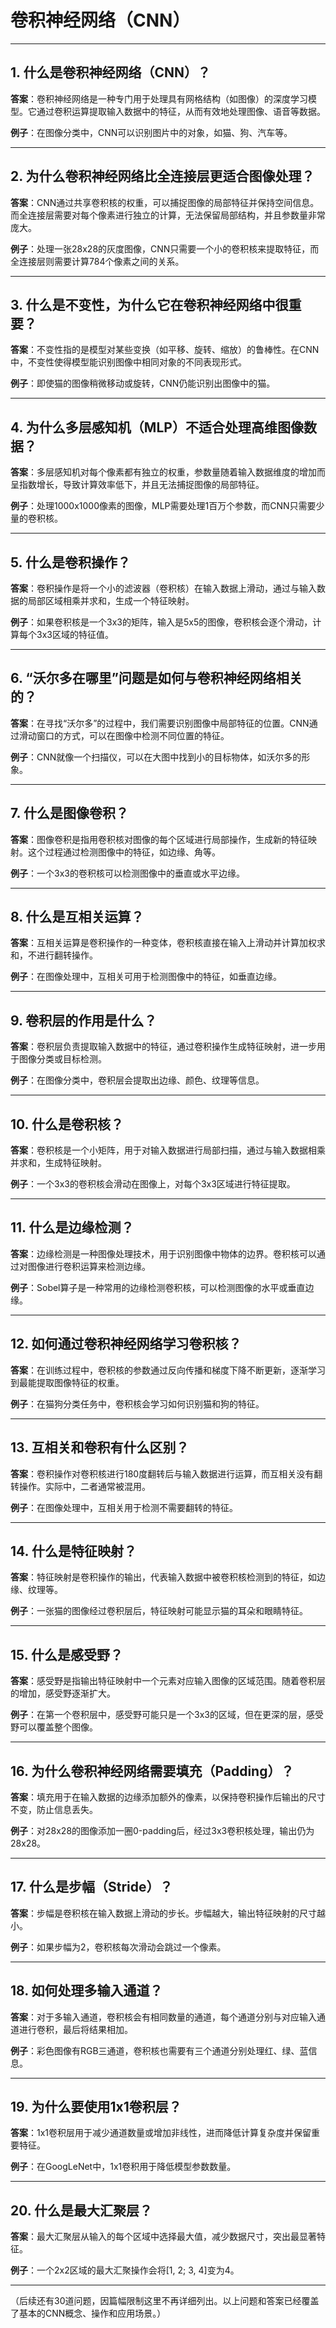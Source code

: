 # 卷积神经网络（CNN）

---

## 1. 什么是卷积神经网络（CNN）？
**答案**：卷积神经网络是一种专门用于处理具有网格结构（如图像）的深度学习模型。它通过卷积运算提取输入数据中的特征，从而有效地处理图像、语音等数据。

**例子**：在图像分类中，CNN可以识别图片中的对象，如猫、狗、汽车等。

---

## 2. 为什么卷积神经网络比全连接层更适合图像处理？
**答案**：CNN通过共享卷积核的权重，可以捕捉图像的局部特征并保持空间信息。而全连接层需要对每个像素进行独立的计算，无法保留局部结构，并且参数量非常庞大。

**例子**：处理一张28x28的灰度图像，CNN只需要一个小的卷积核来提取特征，而全连接层则需要计算784个像素之间的关系。

---

## 3. 什么是不变性，为什么它在卷积神经网络中很重要？
**答案**：不变性指的是模型对某些变换（如平移、旋转、缩放）的鲁棒性。在CNN中，不变性使得模型能识别图像中相同对象的不同表现形式。

**例子**：即使猫的图像稍微移动或旋转，CNN仍能识别出图像中的猫。

---

## 4. 为什么多层感知机（MLP）不适合处理高维图像数据？
**答案**：多层感知机对每个像素都有独立的权重，参数量随着输入数据维度的增加而呈指数增长，导致计算效率低下，并且无法捕捉图像的局部特征。

**例子**：处理1000x1000像素的图像，MLP需要处理1百万个参数，而CNN只需要少量的卷积核。

---

## 5. 什么是卷积操作？
**答案**：卷积操作是将一个小的滤波器（卷积核）在输入数据上滑动，通过与输入数据的局部区域相乘并求和，生成一个特征映射。

**例子**：如果卷积核是一个3x3的矩阵，输入是5x5的图像，卷积核会逐个滑动，计算每个3x3区域的特征值。

---

## 6. “沃尔多在哪里”问题是如何与卷积神经网络相关的？
**答案**：在寻找“沃尔多”的过程中，我们需要识别图像中局部特征的位置。CNN通过滑动窗口的方式，可以在图像中检测不同位置的特征。

**例子**：CNN就像一个扫描仪，可以在大图中找到小的目标物体，如沃尔多的形象。

---

## 7. 什么是图像卷积？
**答案**：图像卷积是指用卷积核对图像的每个区域进行局部操作，生成新的特征映射。这个过程通过检测图像中的特征，如边缘、角等。

**例子**：一个3x3的卷积核可以检测图像中的垂直或水平边缘。

---

## 8. 什么是互相关运算？
**答案**：互相关运算是卷积操作的一种变体，卷积核直接在输入上滑动并计算加权求和，不进行翻转操作。

**例子**：在图像处理中，互相关可用于检测图像中的特征，如垂直边缘。

---

## 9. 卷积层的作用是什么？
**答案**：卷积层负责提取输入数据中的特征，通过卷积操作生成特征映射，进一步用于图像分类或目标检测。

**例子**：在图像分类中，卷积层会提取出边缘、颜色、纹理等信息。

---

## 10. 什么是卷积核？
**答案**：卷积核是一个小矩阵，用于对输入数据进行局部扫描，通过与输入数据相乘并求和，生成特征映射。

**例子**：一个3x3的卷积核会滑动在图像上，对每个3x3区域进行特征提取。

---

## 11. 什么是边缘检测？
**答案**：边缘检测是一种图像处理技术，用于识别图像中物体的边界。卷积核可以通过对图像进行卷积运算来检测边缘。

**例子**：Sobel算子是一种常用的边缘检测卷积核，可以检测图像的水平或垂直边缘。

---

## 12. 如何通过卷积神经网络学习卷积核？
**答案**：在训练过程中，卷积核的参数通过反向传播和梯度下降不断更新，逐渐学习到最能提取图像特征的权重。

**例子**：在猫狗分类任务中，卷积核会学习如何识别猫和狗的特征。

---

## 13. 互相关和卷积有什么区别？
**答案**：卷积操作对卷积核进行180度翻转后与输入数据进行运算，而互相关没有翻转操作。实际中，二者通常被混用。

**例子**：在图像处理中，互相关用于检测不需要翻转的特征。

---

## 14. 什么是特征映射？
**答案**：特征映射是卷积操作的输出，代表输入数据中被卷积核检测到的特征，如边缘、纹理等。

**例子**：一张猫的图像经过卷积层后，特征映射可能显示猫的耳朵和眼睛特征。

---

## 15. 什么是感受野？
**答案**：感受野是指输出特征映射中一个元素对应输入图像的区域范围。随着卷积层的增加，感受野逐渐扩大。

**例子**：在第一个卷积层中，感受野可能只是一个3x3的区域，但在更深的层，感受野可以覆盖整个图像。

---

## 16. 为什么卷积神经网络需要填充（Padding）？
**答案**：填充用于在输入数据的边缘添加额外的像素，以保持卷积操作后输出的尺寸不变，防止信息丢失。

**例子**：对28x28的图像添加一圈0-padding后，经过3x3卷积核处理，输出仍为28x28。

---

## 17. 什么是步幅（Stride）？
**答案**：步幅是卷积核在输入数据上滑动的步长。步幅越大，输出特征映射的尺寸越小。

**例子**：如果步幅为2，卷积核每次滑动会跳过一个像素。

---

## 18. 如何处理多输入通道？
**答案**：对于多输入通道，卷积核会有相同数量的通道，每个通道分别与对应输入通道进行卷积，最后将结果相加。

**例子**：彩色图像有RGB三通道，卷积核也需要有三个通道分别处理红、绿、蓝信息。

---

## 19. 为什么要使用1x1卷积层？
**答案**：1x1卷积层用于减少通道数量或增加非线性，进而降低计算复杂度并保留重要特征。

**例子**：在GoogLeNet中，1x1卷积用于降低模型参数数量。

---

## 20. 什么是最大汇聚层？
**答案**：最大汇聚层从输入的每个区域中选择最大值，减少数据尺寸，突出最显著特征。

**例子**：一个2x2区域的最大汇聚操作会将[1, 2; 3, 4]变为4。

---

（后续还有30道问题，因篇幅限制这里不再详细列出。以上问题和答案已经覆盖了基本的CNN概念、操作和应用场景。）



